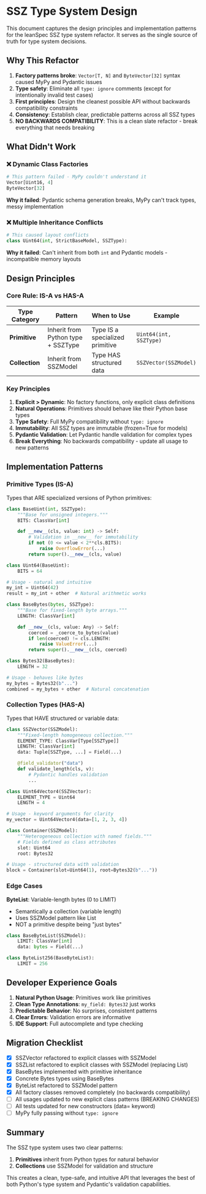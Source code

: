 # SSZ Type System Design

This document captures the design principles and implementation patterns for the leanSpec SSZ type system refactor. It serves as the single source of truth for type system decisions.

## Why This Refactor

1. **Factory patterns broke**: `Vector[T, N]` and `ByteVector[32]` syntax caused MyPy and Pydantic issues
2. **Type safety**: Eliminate all `type: ignore` comments (except for intentionally invalid test cases)
3. **First principles**: Design the cleanest possible API without backwards compatibility constraints
4. **Consistency**: Establish clear, predictable patterns across all SSZ types
5. **NO BACKWARDS COMPATIBILITY**: This is a clean slate refactor - break everything that needs breaking

## What Didn't Work

### ❌ Dynamic Class Factories
```python
# This pattern failed - MyPy couldn't understand it
Vector[Uint16, 4]
ByteVector[32]
```
**Why it failed**: Pydantic schema generation breaks, MyPy can't track types, messy implementation

### ❌ Multiple Inheritance Conflicts
```python
# This caused layout conflicts
class Uint64(int, StrictBaseModel, SSZType):
```
**Why it failed**: Can't inherit from both `int` and Pydantic models - incompatible memory layouts

## Design Principles

### Core Rule: IS-A vs HAS-A

| Type Category | Pattern | When to Use | Example |
|--------------|---------|-------------|---------|
| **Primitive** | Inherit from Python type + SSZType | Type IS a specialized primitive | `Uint64(int, SSZType)` |
| **Collection** | Inherit from SSZModel | Type HAS structured data | `SSZVector(SSZModel)` |

### Key Principles

1. **Explicit > Dynamic**: No factory functions, only explicit class definitions
2. **Natural Operations**: Primitives should behave like their Python base types
3. **Type Safety**: Full MyPy compatibility without `type: ignore`
4. **Immutability**: All SSZ types are immutable (frozen=True for models)
5. **Pydantic Validation**: Let Pydantic handle validation for complex types
6. **Break Everything**: No backwards compatibility - update all usage to new patterns

## Implementation Patterns

### Primitive Types (IS-A)

Types that ARE specialized versions of Python primitives:

```python
class BaseUint(int, SSZType):
    """Base for unsigned integers."""
    BITS: ClassVar[int]

    def __new__(cls, value: int) -> Self:
        # Validation in __new__ for immutability
        if not (0 <= value < 2**cls.BITS):
            raise OverflowError(...)
        return super().__new__(cls, value)

class Uint64(BaseUint):
    BITS = 64

# Usage - natural and intuitive
my_int = Uint64(42)
result = my_int + other  # Natural arithmetic works
```

```python
class BaseBytes(bytes, SSZType):
    """Base for fixed-length byte arrays."""
    LENGTH: ClassVar[int]

    def __new__(cls, value: Any) -> Self:
        coerced = _coerce_to_bytes(value)
        if len(coerced) != cls.LENGTH:
            raise ValueError(...)
        return super().__new__(cls, coerced)

class Bytes32(BaseBytes):
    LENGTH = 32

# Usage - behaves like bytes
my_bytes = Bytes32(b"...")
combined = my_bytes + other  # Natural concatenation
```

### Collection Types (HAS-A)

Types that HAVE structured or variable data:

```python
class SSZVector(SSZModel):
    """Fixed-length homogeneous collection."""
    ELEMENT_TYPE: ClassVar[Type[SSZType]]
    LENGTH: ClassVar[int]
    data: Tuple[SSZType, ...] = Field(...)

    @field_validator("data")
    def validate_length(cls, v):
        # Pydantic handles validation
        ...

class Uint64Vector4(SSZVector):
    ELEMENT_TYPE = Uint64
    LENGTH = 4

# Usage - keyword arguments for clarity
my_vector = Uint64Vector4(data=[1, 2, 3, 4])
```

```python
class Container(SSZModel):
    """Heterogeneous collection with named fields."""
    # Fields defined as class attributes
    slot: Uint64
    root: Bytes32

# Usage - structured data with validation
block = Container(slot=Uint64(1), root=Bytes32(b"..."))
```

### Edge Cases

**ByteList**: Variable-length bytes (0 to LIMIT)
- Semantically a collection (variable length)
- Uses SSZModel pattern like List
- NOT a primitive despite being "just bytes"

```python
class BaseByteList(SSZModel):
    LIMIT: ClassVar[int]
    data: bytes = Field(...)

class ByteList256(BaseByteList):
    LIMIT = 256
```

## Developer Experience Goals

1. **Natural Python Usage**: Primitives work like primitives
2. **Clean Type Annotations**: `my_field: Bytes32` just works
3. **Predictable Behavior**: No surprises, consistent patterns
4. **Clear Errors**: Validation errors are informative
5. **IDE Support**: Full autocomplete and type checking

## Migration Checklist

- [x] SSZVector refactored to explicit classes with SSZModel
- [x] SSZList refactored to explicit classes with SSZModel (replacing List)
- [x] BaseBytes implemented with primitive inheritance
- [x] Concrete Bytes types using BaseBytes
- [x] ByteList refactored to SSZModel pattern
- [x] All factory classes removed completely (no backwards compatibility)
- [ ] All usages updated to new explicit class patterns (BREAKING CHANGES)
- [ ] All tests updated for new constructors (data= keyword)
- [ ] MyPy fully passing without `type: ignore`

## Summary

The SSZ type system uses two clear patterns:
1. **Primitives** inherit from Python types for natural behavior
2. **Collections** use SSZModel for validation and structure

This creates a clean, type-safe, and intuitive API that leverages the best of both Python's type system and Pydantic's validation capabilities.